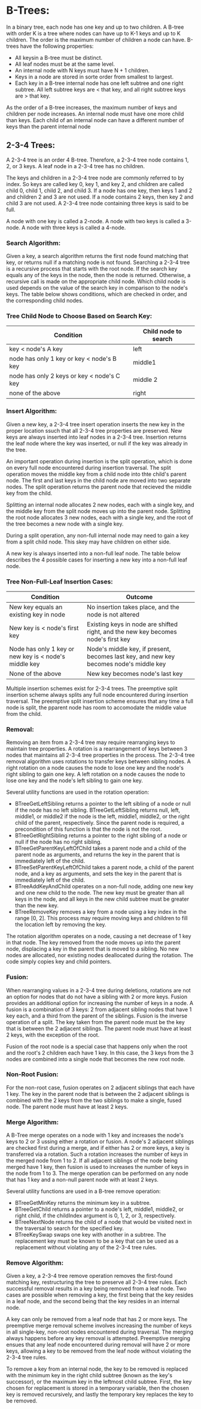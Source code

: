 # B-Trees:
In a binary tree, each node has one key and up to two children.
A B-tree with order K is a tree where nodes can have up to K-1 keys and up to K children.
The order is the maximum number of children a node can have.
B-trees have the following properties:
- All keysin a B-tree must be distinct.
- All leaf nodes must be at the same level.
- An internal node with N keys must have N + 1 children.
- Keys in a node are stored in sorte order from smallest to largest.
- Each key in a B-tree internal node has one left subtree and one right subtree.
All left subtree keys are < that key, and all right subtree keys are > that key.

As the order of a B-tree increases, the maximum number of keys and children per node increases.
An internal node must have one more child than keys.
Each  child of an internal node can have a different number of keys than the parent internal node

## 2-3-4 Trees:
A 2-3-4 tree is an order 4 B-tree.
Therefore, a 2-3-4 tree node contains 1, 2, or 3 keys.
A leaf node in a 2-3-4 tree has no children.

The keys and children in a 2-3-4 tree node are commonly referred to by index.
So keys are called key 0, key 1, and key 2, and children are called child 0, child 1, child 2, and child 3.
If a node has one key, then keys 1 and 2 and children 2 and 3 are not used.
If a node contains 2 keys, then key 2 and child 3 are not used.
A 2-3-4 tree node containing three keys is said to be full.

A node with one key is called a 2-node.
A node with two keys is called a 3-node.
A node with three keys is called a 4-node.

### Search Algorithm:
Given a key, a search algorithm returns the first node found matching that key, or returns null if a matching node is not found.
Searching a 2-3-4 tree is a recursive process that starts with the root node.
If the search key equals any of the keys in the node, then the node is returned.
Otherwise, a recursive call is made on the appropriate child node.
Which child node is used depends on the value of the search key in comparison to the node's keys.
The table below shows conditions, which are checked in order, and the corresponding child nodes.

### Tree Child Node to Choose Based on Search Key:
|Condition|Child node to search|
|---------|--------------------|
|key < node's A key|left|
|node has only 1 key or key < node's B key|middle1|
|node has only 2 keys or key < node's C key|middle 2|
|none of the above|right|

### Insert Algorithm:
Given a new key, a 2-3-4 tree insert operation inserts the new key in the proper location ssuch that all 2-3-4 tree properties are preserved.
New keys are always inserted into leaf nodes in a 2-3-4 tree.
Insertion returns the leaf node where the key was inserted, or null if the key was already in the tree.

An important operation during insertion is the split operation, which is done on every full node encountered during insertion traversal.
The split operation moves the middle key from a child node into thte child's parent node.
The first and last keys in the child node are moved into two separate nodes.
The split operation returns the parent node that recieved the middle key from the child.

Splitting an internal node allocates 2 new nodes, each with a single key, and the middle key from the split node moves up into the parent node.
Splitting the root node allocates 3 new nodes, each with a single key, and the root of the tree becomes a new node with a single key.

During a split operation, any non-full internal node may need to gain a key from a split child node.
This skey may have children on either side.

A new key is always inserted into a non-full leaf node.
The table below describes the 4 possible cases for inserting a new key into a non-full leaf node.

### Tree Non-Full-Leaf Insertion Cases:
|Condition|Outcome|
|---------|-------|
|New key equals an existing key in node|No insertion takes place, and the node is not altered|
|New key is < node's first key|Existing keys in node are shifted right, and the new key becomes node's first key|
|Node has only 1 key or new key is < node's middle key|Node's middle key, if present, becomes last key, and new key becomes node's middle key|
|None of the above|New key becomes node's last key|

Multiple insertion schemes exist for 2-3-4 trees.
The preemptive split insertion scheme always splits any full node encountered during insertion traversal.
The preemptive split insertion scheme ensures that any time a full node is split, the pparent node has room to accomodate the middle value from the child.

### Removal:
Removing an item from a 2-3-4 tree may require rearranging keys to maintain tree properties.
A rotation is a rearrangement of keys between 3 nodes that maintains all 2-3-4 tree properties in the process.
The 2-3-4 tree removal algorithm uses rotations to transfer keys between sibling nodes.
A right rotation on a node causes the node to lose one key and the node's right sibling to gain one key.
A left rotation on a node causes the node to lose one key and the node's left sibling to gain one key.

Several utility functions are used in the rotation operation:
- BTreeGetLeftSibling returns a pointer to the left sibling of a node or null if the node has no left sibling.
BTreeGetLeftSibling returns null, left, middle1, or middle2 if the node is the left, middle1, middle2, or the right child of the parent, respectively.
Since the parent node is required, a precondition of this function is that the node is not the root.
- BTreeGetRightSibling returns a pointer to the right sibling of a node or null if the node has no right sibling.
- BTreeGetParentKeyLeftOfChild takes a parent node and a child of the parent node as arguments, and returns the key in the parent that is immediately left of the child.
- BTreeSetParentKeyLeftOfChild takes a parent node, a child of the parent node, and a key as arguments, and sets the key in the parent that is immediately left of the child.
- BTreeAddKeyAndChild operates on a non-full node, adding one new key and one new child to the node.
The new key must be greater than all keys in the node, and all keys in the new child subtree must be greater than the new key.
- BTreeRemoveKey removes a key from a node using a key index in the range [0, 2].
This process may require moving keys and children to fill the location left by removing the key.

The rotation algorithm operates on a node, causing a net decrease of 1 key in that node.
The key removed from the node moves up into the parent node, displacing a key in the parent that is moved to a sibling.
No new nodes are allocated, nor existing nodes deallocated during the rotation.
The code simply copies key and child pointers.

### Fusion:
When rearranging values in a 2-3-4 tree during deletions, rotations are not an option for nodes that do not have a sibling with 2 or more keys.
Fusion provides an additional option for increasing the number of keys in a node.
A fusion is a combination of 3 keys: 2 from adjacent sibling nodes that have 1 key each, and a third from the parent of the siblings.
Fusion is the inverse operation of a split.
The key taken from the parent node must be the key that is between the 2 adjacent siblings.
The parent node must have at least 2 keys, with the exception of the root.

Fusion of the root node is a special case that happens only when the root and the root's 2 children each have 1 key.
In this case, the 3 keys from the 3 nodes are combined into a single node that becomes the new root node.

### Non-Root Fusion:
For the non-root case, fusion operates on 2 adjacent siblings that each have 1 key.
The key in the parent node that is between the 2 adjacent siblings is combined with the 2 keys from the two siblings to make a single, fused node.
The parent node must have at least 2 keys.

### Merge Algorithm:
A B-Tree merge operates on a node with 1 key and increases the node's keys to 2 or 3 ussing either a rotation or fusion.
A node's 2 adjacent siblings are checked first during a merge, and if either has 2 or more keys, a key is transferred via a rotation.
Such a rotation increases the number of keys in the merged node from 1 to 2.
If all adjacent siblings of the node being merged have 1 key, then fusion is used to increases the number of keys in the node from 1 to 3.
The merge operation can be performed on any node that has 1 key and a non-null parent node with at least 2 keys.

Several utility functions are used in a B-tree remove operation:
- BTreeGetMinKey returns the minimum key in a subtree.
- BTreeGetChild returns a pointer to a node's left, middle1, middle2, or right child, if the childIndex argument is 0, 1, 2, or 3, respectively.
- BTreeNextNode returns the child of a node that would be visited next in the traversal to search for the specified key.
- BTreeKeySwap swaps one key with another in a subtree.
The replacement key must be known to be a key that can be used as a replacement without violating any of the 2-3-4 tree rules.

### Remove Algorithm:
Given a key, a 2-3-4 tree remove operation removes the first-found matching key, restructuring the tree to preserve all 2-3-4 tree rules.
Each successful removal results in a key being removed from a leaf node.
Two cases are possible when removing a key, the first being that the key resides in a leaf node, and the second being that the key resides in an internal node.

A key can only be removed from a leaf node that has 2 or more keys.
The preemptive merge removal scheme involves increasing the number of keys in all single-key, non-root nodes encountered during traversal.
The merging always happens before any key removal is attempted.
Preemptive merging ensues that any leaf node encountered during removal will have 2 or more keys, allowing a key to be removed from the leaf node without violating the 2-3-4 tree rules.

To remove a key from an internal node, the key to be removed is replaced with the minimum key in the right child subtree (known as the key's successor), or the maximum key in the leftmost child subtree.
First, the key chosen for replacement is stored in a temporary variable, then the chosen key is removed recursively, and lastly the temporary key replaces the key to be removed.
